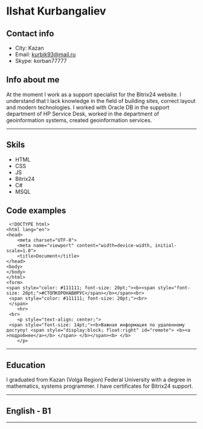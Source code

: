 # Ilshat Kurbangaliev

## Contact info

  * City: Kazan
  * Email: kurbik93@mail.ru
  * Skype: korban77777

## Info about me

   At the moment I work as a support specialist for the Bitrix24 website. I understand that I lack knowledge in the field of building sites, correct layout and modern technologies. I worked with Oracle DB in the support department of HP Service Desk, worked in the department of geoinformation systems, created geoinformation services.

***
## Skils
  * HTML
  * CSS
  * JS
  * Bitrix24
  * C#
  * MSQL

## Code examples
```
 <!DOCTYPE html>
<html lang="en">
<head>
    <meta charset="UTF-8">
    <meta name="viewport" content="width=device-width, initial-scale=1.0">
    <title>Document</title>
</head>
<body>
</body>
</html>
<form>
<span style="color: #111111; font-size: 20pt;"><b><span style="font-size: 28pt;">#СТОПКОРОНАВИРУС</span></b></span><br>
 <span style="color: #111111; font-size: 20pt;"><br>
 </span>
	<hr>
 <br>
	<p style="text-align: center;">
 <span style="font-size: 14pt;"><b>Важная информация по удаленному доступу! <span style="display:block; float:right" id="remote"> <b><a >подробнее</a></b> </span> </b></span><b> </b>
	</p>
```
  ***
  ## Education
   I graduated from Kazan (Volga Region) Federal University with a degree in mathematics, systems programmer. I have certificates for Bitrix24 support.

  ***
  ## English - B1
  ***